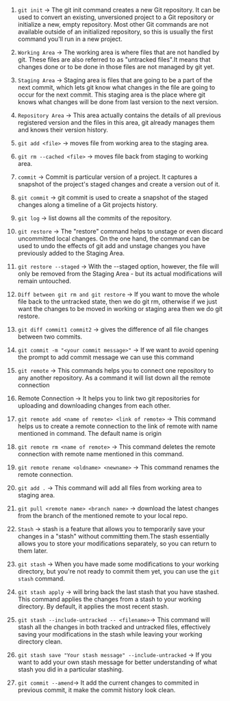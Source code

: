 1. `git init` -> The git init command creates a new Git repository. It can be used to convert an existing, unversioned project to a Git repository or initialize a new, empty repository. Most other Git commands are not available outside of an initialized repository, so this is usually the first command you'll run in a new project.

2. `Working Area` -> The working area is where files that are not handled by git. These files are also referred to as "untracked files".It means that changes done or to be done in those files are not managed by git yet. 

3. `Staging Area` -> Staging area is files that are going to be a part of the next commit, which lets git know what changes in the file are going to occur for the next commit. This staging area is the place where git knows what changes will be done from last version to the next version.

4. `Repository Area` -> This area actually contains the details of all previous registered version and the files in this area, git already manages them and knows their version history.

5. `git add <file>` -> moves file from working area to the staging area.

6. `git rm --cached <file>` -> moves file back from staging to working area.

7. `commit` -> Commit is particular version of a project. It captures a snapshot of the project's staged changes and create a version out of it.

8. `git commit` -> git commit is used to create a snapshot of the staged changes along a timeline of a Git projects history.

9. `git log` -> list downs all the commits of the repository.

10. `git restore` -> The "restore" command helps to unstage or even discard uncommitted local changes. On the one hand, the command can be used to undo the effects of git add and unstage changes you have previously added to the Staging Area.

11. `git restore --staged` -> With the --staged option, however, the file will only be removed from the Staging Area - but its actual modifications will remain untouched.

12. `Diff between git rm and git restore` -> If you want to move the whole file back to the untracked state, then we do git rm, otherwise if we just want the changes to be moved in working or staging area then we do git restore.

13. `git diff commit1 commit2` -> gives the difference of all file changes between two commits.

14. `git commit -m "<your commit message>"` -> If we want to avoid opening the prompt to add commit message we can use this command

15. `git remote` -> This commands helps you to connect one repository to any another repository. As a command it will list down all the remote connection

16. Remote Connection -> It helps you to link two git repositories for uploading and downloading changes from each other.

17. `git remote add <name of remote> <link of remote>` -> This command helps us to create a remote connection to the link of remote with name mentioned in command. The default name is origin

18. `git remote rm <name of remote>` -> This command deletes the remote connection with remote name mentioned in this command.

19. `git remote rename <oldname> <newname>` -> This command renames the remote connection.

20. `git add .` -> This command will add all files from working area to staging area.

21. `git pull <remote name> <branch name>` -> download the latest changes from the branch of the mentioned remote to your local repo.

22. `Stash` -> stash is a feature that allows you to temporarily save your changes in a "stash" without committing them.The stash essentially allows you to store your modifications separately, so you can return to them later.

23. `git stash` -> When you have made some modifications to your working directory, but you're not ready to commit them yet, you can use the `git stash` command.

24. `git stash apply` -> will bring back the last stash that you have stashed. This command applies the changes from a stash to your working directory. By default, it applies the most recent stash.

25. `git stash --include-untracked -- <filename>`-> This command will stash all the changes in both tracked and untracked files, effectively saving your modifications in the stash while leaving your working directory clean.

26. `git stash save "Your stash message" --include-untracked` -> If you want to add your own stash message for better understanding of what stash you did in a particular stashing.

27. `git commit --amend`-> It add the current changes to commited in previous commit, it make the commit history look clean.